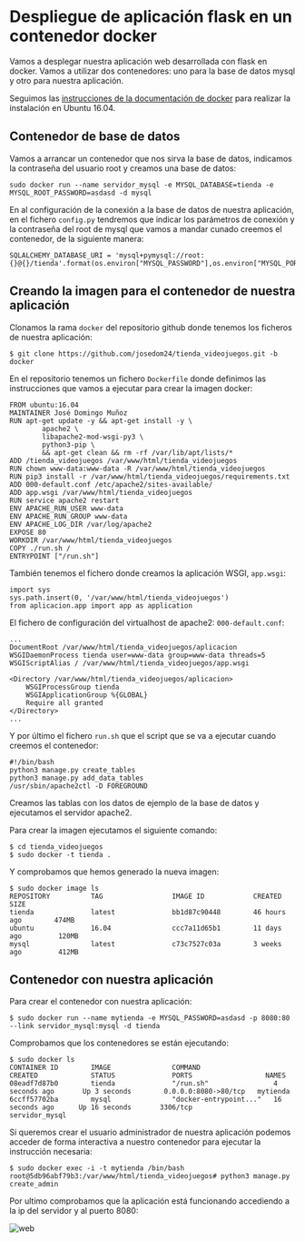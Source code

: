 # Despliegue de aplicación flask en un contenedor docker

Vamos a desplegar nuestra aplicación web desarrollada con flask en docker. Vamos a utilizar dos contenedores: uno para la base de datos mysql y otro para nuestra aplicación.

Seguimos las [instrucciones de la documentación de docker](https://docs.docker.com/engine/installation/linux/docker-ce/ubuntu/) para realizar la instalación en Ubuntu 16.04.

## Contenedor de base de datos

Vamos a arrancar un contenedor que nos sirva la base de datos, indicamos la contraseña del usuario root y creamos una base de datos:

	sudo docker run --name servidor_mysql -e MYSQL_DATABASE=tienda -e MYSQL_ROOT_PASSWORD=asdasd -d mysql

En al configuración de la conexión a la base de datos de nuestra aplicación, en el fichero `config.py` tendremos que indicar los parámetros de conexión y la contraseña del root de mysql que vamos a mandar cunado creemos el contenedor, de la siguiente manera:

	SQLALCHEMY_DATABASE_URI = 'mysql+pymysql://root:{}@{}/tienda'.format(os.environ["MYSQL_PASSWORD"],os.environ["MYSQL_PORT_3306_TCP_ADDR"])

## Creando la imagen para el contenedor de nuestra aplicación

Clonamos la rama `docker` del repositorio github donde tenemos los ficheros de nuestra aplicación:

	$ git clone https://github.com/josedom24/tienda_videojuegos.git -b docker

En el repositorio tenemos un fichero `Dockerfile` donde definimos las instrucciones que vamos a ejecutar para crear la imagen docker:

	FROM ubuntu:16.04
	MAINTAINER José Domingo Muñoz
	RUN apt-get update -y && apt-get install -y \
	        apache2 \
	        libapache2-mod-wsgi-py3 \
	        python3-pip \
	        && apt-get clean && rm -rf /var/lib/apt/lists/*
	ADD /tienda_videojuegos /var/www/html/tienda_videojuegos
	RUN chown www-data:www-data -R /var/www/html/tienda_videojuegos
	RUN pip3 install -r /var/www/html/tienda_videojuegos/requirements.txt
	ADD 000-default.conf /etc/apache2/sites-available/
	ADD app.wsgi /var/www/html/tienda_videojuegos
	RUN service apache2 restart
	ENV APACHE_RUN_USER www-data
	ENV APACHE_RUN_GROUP www-data
	ENV APACHE_LOG_DIR /var/log/apache2
	EXPOSE 80
	WORKDIR /var/www/html/tienda_videojuegos
	COPY ./run.sh /
	ENTRYPOINT ["/run.sh"]


También tenemos el fichero donde creamos la aplicación WSGI, `app.wsgi`:

	import sys
	sys.path.insert(0, '/var/www/html/tienda_videojuegos')
	from aplicacion.app import app as application

El fichero de configuración del virtualhost de apache2: `000-default.conf`:

	...
	DocumentRoot /var/www/html/tienda_videojuegos/aplicacion
	WSGIDaemonProcess tienda user=www-data group=www-data threads=5
    WSGIScriptAlias / /var/www/html/tienda_videojuegos/app.wsgi

    <Directory /var/www/html/tienda_videojuegos/aplicacion>
        WSGIProcessGroup tienda
        WSGIApplicationGroup %{GLOBAL}
        Require all granted
    </Directory>
    ...

Y por último el fichero `run.sh` que el script que se va a ejecutar cuando creemos el contenedor:

	#!/bin/bash
	python3 manage.py create_tables
	python3 manage.py add_data_tables
	/usr/sbin/apache2ctl -D FOREGROUND

Creamos las tablas con los datos de ejemplo de la base de datos y ejecutamos el servidor apache2.

Para crear la imagen ejecutamos el siguiente comando:

	$ cd tienda_videojuegos
	$ sudo docker -t tienda .

Y comprobamos que hemos generado la nueva imagen:

	$ sudo docker image ls
	REPOSITORY          TAG                 IMAGE ID            CREATED             SIZE
	tienda              latest              bb1d87c90448        46 hours ago        474MB
	ubuntu              16.04               ccc7a11d65b1        11 days ago         120MB
	mysql               latest              c73c7527c03a        3 weeks ago         412MB


## Contenedor con nuestra aplicación

Para crear el contenedor con nuestra aplicación:

	$ sudo docker run --name mytienda -e MYSQL_PASSWORD=asdasd -p 8080:80 --link servidor_mysql:mysql -d tienda

Comprobamos que los contenedores se están ejecutando:

	$ sudo docker ls
	CONTAINER ID        IMAGE               COMMAND                  CREATED             STATUS              PORTS                  NAMES
	08eadf7d87b0        tienda              "/run.sh"                4 seconds ago       Up 3 seconds        0.0.0.0:8080->80/tcp   mytienda
	6ccff57702ba        mysql               "docker-entrypoint..."   16 seconds ago      Up 16 seconds       3306/tcp               servidor_mysql


Si queremos crear el usuario administrador de nuestra aplicación podemos acceder de forma interactiva a nuestro contenedor para ejecutar la instrucción necesaria:
	
	$ sudo docker exec -i -t mytienda /bin/bash	
	root@5db96abf79b3:/var/www/html/tienda_videojuegos# python3 manage.py create_admin

Por ultimo comprobamos que la aplicación está funcionando accediendo a la ip del servidor y al puerto 8080:

![web](https://raw.githubusercontent.com/josedom24/curso_flask/master/curso/u36/img/web.png)
